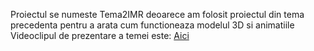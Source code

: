 Proiectul se numeste Tema2IMR deoarece am folosit proiectul din tema precedenta pentru a arata cum functioneaza modelul 3D si animatiile
Videoclipul de prezentare a temei este: [Aici](https://youtu.be/FhJKHZeFmUY)
